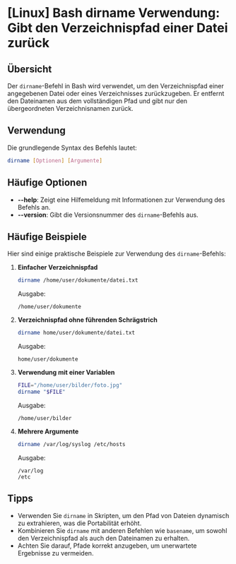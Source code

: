 # [Linux] Bash dirname Verwendung: Gibt den Verzeichnispfad einer Datei zurück

## Übersicht
Der `dirname`-Befehl in Bash wird verwendet, um den Verzeichnispfad einer angegebenen Datei oder eines Verzeichnisses zurückzugeben. Er entfernt den Dateinamen aus dem vollständigen Pfad und gibt nur den übergeordneten Verzeichnisnamen zurück.

## Verwendung
Die grundlegende Syntax des Befehls lautet:

```bash
dirname [Optionen] [Argumente]
```

## Häufige Optionen
- **--help**: Zeigt eine Hilfemeldung mit Informationen zur Verwendung des Befehls an.
- **--version**: Gibt die Versionsnummer des `dirname`-Befehls aus.

## Häufige Beispiele
Hier sind einige praktische Beispiele zur Verwendung des `dirname`-Befehls:

1. **Einfacher Verzeichnispfad**
   ```bash
   dirname /home/user/dokumente/datei.txt
   ```
   Ausgabe:
   ```
   /home/user/dokumente
   ```

2. **Verzeichnispfad ohne führenden Schrägstrich**
   ```bash
   dirname home/user/dokumente/datei.txt
   ```
   Ausgabe:
   ```
   home/user/dokumente
   ```

3. **Verwendung mit einer Variablen**
   ```bash
   FILE="/home/user/bilder/foto.jpg"
   dirname "$FILE"
   ```
   Ausgabe:
   ```
   /home/user/bilder
   ```

4. **Mehrere Argumente**
   ```bash
   dirname /var/log/syslog /etc/hosts
   ```
   Ausgabe:
   ```
   /var/log
   /etc
   ```

## Tipps
- Verwenden Sie `dirname` in Skripten, um den Pfad von Dateien dynamisch zu extrahieren, was die Portabilität erhöht.
- Kombinieren Sie `dirname` mit anderen Befehlen wie `basename`, um sowohl den Verzeichnispfad als auch den Dateinamen zu erhalten.
- Achten Sie darauf, Pfade korrekt anzugeben, um unerwartete Ergebnisse zu vermeiden.